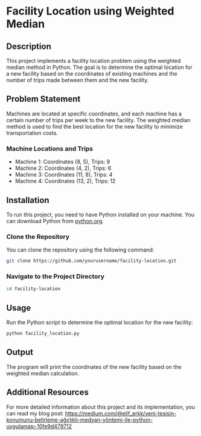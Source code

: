 
# Facility Location using Weighted Median

## Description

This project implements a facility location problem using the weighted median method in Python. The goal is to determine the optimal location for a new facility based on the coordinates of existing machines and the number of trips made between them and the new facility.

## Problem Statement

Machines are located at specific coordinates, and each machine has a certain number of trips per week to the new facility. The weighted median method is used to find the best location for the new facility to minimize transportation costs.

### Machine Locations and Trips

- Machine 1: Coordinates (8, 5), Trips: 9
- Machine 2: Coordinates (4, 2), Trips: 6
- Machine 3: Coordinates (11, 8), Trips: 4
- Machine 4: Coordinates (13, 2), Trips: 12

## Installation

To run this project, you need to have Python installed on your machine. You can download Python from [python.org](https://www.python.org/downloads/).

### Clone the Repository


You can clone the repository using the following command:

```bash
git clone https://github.com/yourusername/facility-location.git
```

### Navigate to the Project Directory

```bash
cd facility-location
```

## Usage

Run the Python script to determine the optimal location for the new facility:

```bash
python facility_location.py
```

## Output

The program will print the coordinates of the new facility based on the weighted median calculation.


## Additional Resources

For more detailed information about this project and its implementation, you can read my blog post:
https://medium.com/@elif_erkk/yeni-tesisin-konumunu-belirleme-ağırlıklı-medyan-yöntemi-ile-python-uygulaması-10fe9d479712


